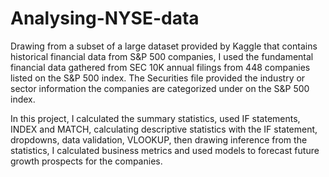 # Analysing-NYSE-data

Drawing from a subset of a large dataset provided by Kaggle that contains historical financial data from S&P 500 companies, I used the fundamental financial data gathered from SEC 10K annual filings from 448 companies listed on the S&P 500 index. The Securities file provided the industry or sector information the companies are categorized under on the S&P 500 index.

In this project, I calculated the summary statistics, used IF statements, INDEX and MATCH, calculating descriptive statistics with the IF statement, dropdowns, data validation, VLOOKUP, then drawing inference from the statistics, I calculated business metrics and used models to forecast future growth prospects for the companies. 
